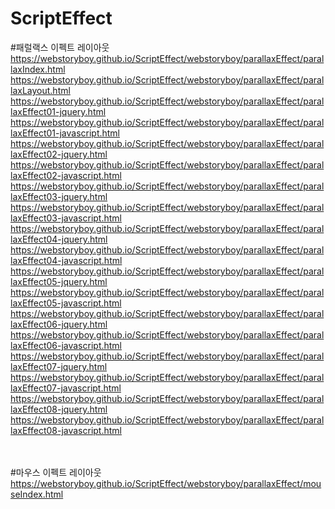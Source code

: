 # ScriptEffect

#패럴랙스 이펙트 레이아웃<br>
https://webstoryboy.github.io/ScriptEffect/webstoryboy/parallaxEffect/parallaxIndex.html<br>
https://webstoryboy.github.io/ScriptEffect/webstoryboy/parallaxEffect/parallaxLayout.html<br>
https://webstoryboy.github.io/ScriptEffect/webstoryboy/parallaxEffect/parallaxEffect01-jquery.html<br>
https://webstoryboy.github.io/ScriptEffect/webstoryboy/parallaxEffect/parallaxEffect01-javascript.html<br>
https://webstoryboy.github.io/ScriptEffect/webstoryboy/parallaxEffect/parallaxEffect02-jquery.html<br>
https://webstoryboy.github.io/ScriptEffect/webstoryboy/parallaxEffect/parallaxEffect02-javascript.html<br>
https://webstoryboy.github.io/ScriptEffect/webstoryboy/parallaxEffect/parallaxEffect03-jquery.html<br>
https://webstoryboy.github.io/ScriptEffect/webstoryboy/parallaxEffect/parallaxEffect03-javascript.html<br>
https://webstoryboy.github.io/ScriptEffect/webstoryboy/parallaxEffect/parallaxEffect04-jquery.html<br>
https://webstoryboy.github.io/ScriptEffect/webstoryboy/parallaxEffect/parallaxEffect04-javascript.html<br>
https://webstoryboy.github.io/ScriptEffect/webstoryboy/parallaxEffect/parallaxEffect05-jquery.html<br>
https://webstoryboy.github.io/ScriptEffect/webstoryboy/parallaxEffect/parallaxEffect05-javascript.html<br>
https://webstoryboy.github.io/ScriptEffect/webstoryboy/parallaxEffect/parallaxEffect06-jquery.html<br>
https://webstoryboy.github.io/ScriptEffect/webstoryboy/parallaxEffect/parallaxEffect06-javascript.html<br>
https://webstoryboy.github.io/ScriptEffect/webstoryboy/parallaxEffect/parallaxEffect07-jquery.html<br>
https://webstoryboy.github.io/ScriptEffect/webstoryboy/parallaxEffect/parallaxEffect07-javascript.html<br>
https://webstoryboy.github.io/ScriptEffect/webstoryboy/parallaxEffect/parallaxEffect08-jquery.html<br>
https://webstoryboy.github.io/ScriptEffect/webstoryboy/parallaxEffect/parallaxEffect08-javascript.html<br><br><br>


#마우스 이펙트 레이아웃<br>
https://webstoryboy.github.io/ScriptEffect/webstoryboy/parallaxEffect/mouseIndex.html<br>

